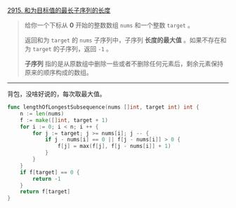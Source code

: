 [2915. 和为目标值的最长子序列的长度](https://leetcode.cn/problems/length-of-the-longest-subsequence-that-sums-to-target/)

> 给你一个下标从 **0** 开始的整数数组 `nums` 和一个整数 `target` 。
>
> 返回和为 `target` 的 `nums` 子序列中，子序列 **长度的最大值** 。如果不存在和为 `target` 的子序列，返回 `-1` 。
>
> **子序列** 指的是从原数组中删除一些或者不删除任何元素后，剩余元素保持原来的顺序构成的数组。

---

背包，没啥好说的，每次取最大值。

```go
func lengthOfLongestSubsequence(nums []int, target int) int {
    n := len(nums)
    f := make([]int, target + 1)
    for i := 0; i < n; i ++ {
        for j := target; j >= nums[i]; j -- {
            if j - nums[i] == 0 || f[j - nums[i]] > 0 {
                f[j] = max(f[j], f[j - nums[i]] + 1)
            }
        }
    }
    if f[target] == 0 {
        return -1
    }
    return f[target]
}
```


